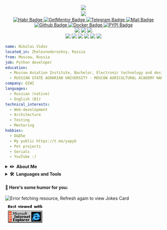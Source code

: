 <img src="https://komarev.com/ghpvc/?username=Niccolum&style=flat&color=blue" alt="" align="right"/><br/>
<div id="header" align="center">
  <div><a href="https://github.com/PiyushSuthar/github-readme-quotes"><img src="https://quotes-github-readme.vercel.app/api?type=horizontal&theme=light"/></a></div>
  <div><a href="https://git.io/typing-svg">
    <img src="https://readme-typing-svg.herokuapp.com/?lines=Hello,+World!+👋;&center=true&vCenter=true&size=40&color=3F57D2">
  </a></div>
  
  <div id="badges">
    <a href="https://habr.com/ru/users/Niccolum/">
      <img src="https://img.shields.io/badge/-habr-79a1b6?logo=Habr&style=for-the-badge&logoColor=white" alt="Habr Badge"/>
    </a>
    <a href="https://getmentor.dev/mentor/nikolay-vidov-327">
      <img src="https://img.shields.io/static/v1?label=get&message=mentor&colorA=0e1c35&style=for-the-badge&colorB=ff7946" alt="GetMentor Badge"/>
    </a>
    <a href="https://t.me/Niccolum">
      <img src="https://img.shields.io/badge/-telegram-blue?logo=Telegram&style=for-the-badge&logoColor=white" alt="Telegram Badge"/>
    </a>
    <a href="mailto:lastsal93@gmail.com">
      <img src="https://img.shields.io/badge/-lastsal93-c14438?style=for-the-badge&logo=Gmail&logoColor=white&link=mailto:lastsal93@gmail.com" alt="Mail Badge"/>
    </a>
    <a href="https://github.com/Niccolum/">
      <img src="https://img.shields.io/badge/-Github-181717?logo=Github&style=for-the-badge&logoColor=white" alt="Github Badge"/>
    </a>
    <a href="https://hub.docker.com/u/niccolum">
      <img src="https://img.shields.io/badge/-Docker-white?logo=Docker&style=for-the-badge&logoColor=1372b3" alt="Docker Badge"/>
    </a>
    <a href="https://pypi.org/user/Niccolum/">
      <img src="https://img.shields.io/badge/-PyPI-ffffff?logo=PyPI&style=for-the-badge" alt="PYPI Badge"/>
    </a>
  </div>
  <div id="dnd-badges">
    <a href="#"><img src="https://img.shields.io/badge/race-human-lightgrey?style=for-the-badge" /></a>
    <a href="#"><img src="https://img.shields.io/badge/class-developer-lightgrey?style=for-the-badge" /></a>
    <a href="#"><img src="https://img.shields.io/badge/level-30-lightgrey?style=for-the-badge" /></a>
  </div>
  <div id="dnd-character-badges">
    <a href="#"><img src="https://img.shields.io/badge/Strength-8-red?style=for-the-badge" /></a>
    <a href="#"><img src="https://img.shields.io/badge/Dexterity-9-red?style=for-the-badge" /></a>
    <a href="#"><img src="https://img.shields.io/badge/Constitution-10-orange?style=for-the-badge" /></a>
    <a href="#"><img src="https://img.shields.io/badge/Intelligence-12-blue?style=for-the-badge" /></a>
    <a href="#"><img src="https://img.shields.io/badge/Wisdom-11-yellow?style=for-the-badge" /></a>
    <a href="#"><img src="https://img.shields.io/badge/Charisma-12-blue?style=for-the-badge" /></a>
  </div>
  
</div>

```yaml
name: Nikolai Vidov
located_in: Zheleznodorozhny, Russia
from: Moscow, Russia
job: Python developer
education:
  - Moscow Aviation Institute, Bachelor, Electronic technology and design  
  - RUSSIAN STATE AGRARIAN UNIVERSITY - MOSCOW AGRICULTURAL ACADEMY NAMED AFTER K. A. TIMIRYAZEV, Bachelor, Enterprise economics and management 
company: QIWI
languages:
  - Russian (native)
  - English (B1)
technical_interests: 
  - Web-development
  - Architecture
  - Testing
  - Mentoring
hobbies: 
  - D&D5e
  - My public https://t.me/yapyb
  - Pet projects
  - Serials
  - YouTube :)
```

<details>
  <summary><b>✏️&nbsp;&nbsp;About&nbsp;Me</b></summary>
  <br/>

  <div id="Resume-container">
    <table>
      <tr>
        <td id="resume-img" align="top"><img src='https://raw.githubusercontent.com/Niccolum/Niccolum/main/assets/Monkey_Kid_Coding.gif'/></td>
        <td id="resume" align="top">
          <p>I am a Python Developer with 5+ years of experience in developing enterprise applications and open-source software.</p>
          <p>- <a href="https://www.newinfosec.ru/">New Security Technologies</a> - I helped with the support and creation of realtime traffic audit applications for private and state corporations, 1,5+ years</p>
          <p>- <a href="https://www.epam-group.ru/">EPAM</a> - I worked with 3 project last 3+ year, where I was analytic, mentor, speaker, tester, devops, team lead and, of course, python developer.</p>
          <p>- <a href="https://qiwi.com/">QIWI</a> - I developed some services for internal use, including services with personal data with strong security by default. I am mentor, analytic, team lead, tester, DevOps, Python and sometimes frontend developer</p>
          <p>I also contribute to a lot of community open-source projects and libraries. Some of them - <a href="https://github.com/elastic/apm-agent-python">Elastic APM</a>, <a href="https://github.com/maximdanilchenko/aiohttp-apispec">aiohttp apispec</a>, <a href="https://github.com/tiangolo/fastapi">FastAPI</a>, <a href="https://github.com/encode/starlette">Starlette</a>, <a href="https://github.com/theskumar/python-dotenv">python-dotenv</a>, etc. I strongly believe that the true value of open-source is not just the code, it's the community around it.</p>
      </td>
    </tr>
  </table>
  <div align="center"><img src="https://github-readme-stats.vercel.app/api?username=Niccolum&show_icons=true&count_private=true" alt="Niccolum"/></div>
</details> 

<details>
  <summary><b>🛠️&nbsp;&nbsp;Languages&nbsp;and&nbsp;Tools</b></summary>
  <br/>
  
  ![Niccolum stats](https://github-readme-stats.vercel.app/api/top-langs?username=Niccolum&layout=compact)
  
  #### 👨‍💻 Programming languages
  
  <a href="#"><img src="https://img.shields.io/badge/python-★★★-edac12?labelColor=3776AB&logo=Python&style=for-the-badge&logoColor=white" alt="Python" /></a>
  <a href="#"><img src="https://img.shields.io/badge/bash-★★★-lightgrey?labelColor=black&logo=GNU Bash&style=for-the-badge&logoColor=white" alt="bash" /></a>
  <a href="#"><img src="https://img.shields.io/badge/html5-★☆☆-lightgrey?labelColor=white&logo=HTML5&style=for-the-badge&logoColor=e54c21" alt="HTML" /></a>
  <a href="#"><img src="https://img.shields.io/badge/css3-★☆☆-lightgrey?labelColor=white&logo=CSS3&style=for-the-badge&logoColor=0d73b7" alt="CSS" /></a>
  <a href="#"><img src="https://img.shields.io/badge/javascript-★★☆-lightgrey?labelColor=F7DF1E&logo=JavaScript&style=for-the-badge&logoColor=black" alt="CSS" /></a>
  <a href="#"><img src="https://img.shields.io/badge/typescript-★☆☆-lightgrey?labelColor=3178c6&logo=TypeScript&style=for-the-badge&logoColor=white" alt="JS" /></a>
  
  #### 🧰 Frameworks and libraries
  
  <a href="#"><img src="https://img.shields.io/badge/flask-★★★-edac12?logo=Flask&style=for-the-badge&labelColor=000000" alt="flask" /></a>
  <a href="#"><img src="https://img.shields.io/badge/Django-★★★-edac12?logo=Django&style=for-the-badge&labelColor=092E20" alt="django" /></a>
  <a href="#"><img src="https://img.shields.io/badge/aiohttp-★★★-edac12?logo=AIOHTTP&style=for-the-badge&logoColor=285bb5&labelColor=white" alt="aiohttp" /></a>
  <a href="#"><img src="https://img.shields.io/badge/FastAPI-★★★-edac12?logo=FastAPI&style=for-the-badge&logoColor=009688&labelColor=white" alt="fastapi" /></a>
  <a href="#"><img src="https://img.shields.io/badge/Vue-★☆☆-lightgrey?labelColor=F7DF1E&logo=Vue.js&style=for-the-badge&logoColor=3fb984" alt="Vue" /></a>
  
  <a href="#"><img src="https://img.shields.io/badge/Gunicorn-★★★-edac12?logo=Gunicorn&style=for-the-badge&logoColor=469845&labelColor=white" alt="Gunicorn" /></a>
  <a href="#"><img src="https://img.shields.io/badge/Pandas-★★★-edac12?logo=pandas&style=for-the-badge&labelColor=0b0153" alt="pandas" /></a>
  <a href="#"><img src="https://img.shields.io/badge/NumPy-★★☆-lightgrey?logo=NumPy&style=for-the-badge&labelColor=4c78d0" alt="numpy" /></a>
  <a href="#"><img src="https://img.shields.io/badge/SQLAlchemy-★★★-edac12?labelColor=3776AB&logo=Python&style=for-the-badge&logoColor=white" alt="sqlalchemy" /></a>
  <a href="#"><img src="https://img.shields.io/badge/pytest-★★★-edac12?labelColor=white&logo=Pytest&style=for-the-badge&logoColor=blue" alt="pytest" /></a>
  <a href="#"><img src="https://img.shields.io/badge/selenium-★★★-lightgrey?labelColor=white&logo=Selenium&style=for-the-badge&logoColor=00b500" alt="selenium"/> </a>
  <a href="#"><img src="https://img.shields.io/badge/Celery-★★★-edac12?labelColor=white&logo=Celery&style=for-the-badge&logoColor=6b993f" alt="Celery"/> </a>
  <a href="#"><img src="https://img.shields.io/badge/Cookiecutter-★★★-lightgrey?labelColor=white&logo=Cookiecutter&style=for-the-badge&logoColor=d5ac00" alt="Cookiecutter"/> </a>
  <a href="#"><img src="https://img.shields.io/badge/Jinja-★★★-lightgrey?labelColor=white&logo=Jinja&style=for-the-badge&logoColor=black" alt="Jinja"/> </a>
  <a href="#"><img src="https://img.shields.io/badge/pre&#8722;commit-★★★-edac12?labelColor=black&logo=pre-commit&style=for-the-badge&logoColor=fab040" alt="pre-commit" /></a>
  
  #### 🗄️ Databases and cloud hosting
  
  <a href="#"><img src="https://img.shields.io/badge/Google&nbsp;cloud-★☆☆-lightgrey?labelColor=0886c0&logo=Google Cloud&style=for-the-badge&logoColor=white" alt="gcp"/></a>
  <a href="#"><img src="https://img.shields.io/badge/MongoDB-★★☆-lightgrey?labelColor=white&logo=MongoDB&style=for-the-badge&logoColor=148831" alt="mongodb" /></a>
  <a href="#"><img src="https://img.shields.io/badge/PostgreSQL-★★★-edac12?labelColor=336791&logo=PostgreSQL&style=for-the-badge&logoColor=white" alt="postgresql" /></a>
  <a href="#"><img src="https://img.shields.io/badge/Redis-★★★-lightgrey?labelColor=d9281a&logo=Redis&style=for-the-badge&logoColor=white" alt="redis"/></a>
  <a href="#"><img src="https://img.shields.io/badge/SQLite-★★★-edac12?labelColor=white&logo=SQLite&style=for-the-badge&logoColor=0681cd" alt="sqlite" /></a>
  <a href="#"><img src="https://img.shields.io/badge/Amazon&nbsp;S3-★★☆-lightgrey?labelColor=569A31&logo=Amazon S3&style=for-the-badge&logoColor=white" alt="s3"/></a>
  <a href="#"><img src="https://img.shields.io/badge/Amazon&nbsp;Redshift-★☆☆-lightgrey?labelColor=white&logo=amazonredshift&style=for-the-badge&logoColor=eb653c" alt="amazonredshift"/></a>
  
  #### 💻 OS
  <a href="#"><img src="https://img.shields.io/badge/Linux-★★★-lightgrey?labelColor=white&logo=Linux&style=for-the-badge&logoColor=black" alt="linux"/></a>
  <a href="#"><img src="https://img.shields.io/badge/Debian-★★★-edac12?labelColor=white&logo=Debian&style=for-the-badge&logoColor=a9002c" alt="debian"/></a>
  <a href="#"><img src="https://img.shields.io/badge/Ubuntu-★★★-edac12?labelColor=white&logo=Ubuntu&style=for-the-badge&logoColor=E95420" alt="ubuntu"/></a>
  <a href="#"><img src="https://img.shields.io/badge/MacOS-★★★-edac12?labelColor=white&logo=MacOS&style=for-the-badge&logoColor=black" alt="macos"/></a>
  
  #### ⏳ Git and DevOps tools
  
  <a href="#"><img src="https://img.shields.io/badge/Gerrit-★★☆-lightgrey?labelColor=white&logo=Gerrit&style=for-the-badge&logoColor=000081" alt="gerrit"/></a>
  <a href="#"><img src="https://img.shields.io/badge/Git-★★★-lightgrey?labelColor=F05032&logo=Git&style=for-the-badge&logoColor=white" alt="git"/></a>
  <a href="#"><img src="https://img.shields.io/badge/Github-★★★-edac12?labelColor=181717&logo=Github&style=for-the-badge&logoColor=white" alt="github"/></a>
  <a href="#"><img src="https://img.shields.io/badge/GitLab-★★☆-lightgrey?labelColor=white&logo=GitLab&style=for-the-badge&logoColor=white" alt="gitlab"/></a>
  <a href="#"><img src="https://img.shields.io/badge/Bitbucket-★★★-lightgrey?labelColor=white&logo=Bitbucket&style=for-the-badge&logoColor=0654d9" alt="Bitbucket"/></a>
  
  <a href="#"><img src="https://img.shields.io/badge/Github&nbsp;Actions-★★★-lightgrey?labelColor=white&logo=GitHub Actions&style=for-the-badge&logoColor=2088FF" alt="GitHub Actions"/></a>
  <a href="#"><img src="https://img.shields.io/badge/Jenkins-★★☆-lightgrey?labelColor=white&logo=Jenkins&style=for-the-badge&logoColor=black" alt="jenkins"/></a>
  <a href="#"><img src="https://img.shields.io/badge/TeamCity-★★☆-lightgrey?labelColor=white&logo=TeamCity&style=for-the-badge&logoColor=black" alt="teamcity"/></a>

  <a href="#"><img src="https://img.shields.io/badge/Consul-★☆☆-lightgrey?labelColor=white&logo=consul&style=for-the-badge&logoColor=F24C53" alt="consul"/></a>
  <a href="#"><img src="https://img.shields.io/badge/Kubernetes-★☆☆-lightgrey?labelColor=white&logo=Kubernetes&style=for-the-badge&logoColor=2f6ee6" alt="kubernetes"/></a>
  
  #### 📞 Communication
  
  <a href="#"><img src="https://img.shields.io/badge/Zoom-★★★-lightgrey?labelColor=white&logo=Zoom&style=for-the-badge&logoColor=2D8CFF" alt="zoom"/></a>
  <a href="#"><img src="https://img.shields.io/badge/Microsoft Teams-★★★-lightgrey?labelColor=white&logo=Microsoft Teams&style=for-the-badge&logoColor=6264A7" alt="microsoftteams"/></a>
  <a href="#"><img src="https://img.shields.io/badge/Confluence-★★★-edac12?labelColor=white&logo=Confluence&style=for-the-badge&logoColor=0654d9" alt="confluence"/></a>
  <a href="#"><img src="https://img.shields.io/badge/Jira-★★★-lightgrey?labelColor=white&logo=Jira&style=for-the-badge&logoColor=0654d9" alt="jira"/></a>
  
  #### ℹ️ Software and tools
  
  <a href="#"><img src="https://img.shields.io/badge/Poetry-★★★-edac12?labelColor=white&logo=Poetry&style=for-the-badge&logoColor=60A5FA" alt="poetry"/></a>
  <a href="#"><img src="https://img.shields.io/badge/Docker-★★★-edac12?labelColor=white&logo=Docker&style=for-the-badge&logoColor=029ded" alt="docker"/></a>
  <a href="#"><img src="https://img.shields.io/badge/Swagger-★★★-edac12?labelColor=86eb29&logo=Swagger&style=for-the-badge&logoColor=123744" alt="Swagger"/></a>
  <a href="#"><img src="https://img.shields.io/badge/Elasticsearch-★☆☆-lightgrey?labelColor=white&logo=Elasticsearch&style=for-the-badge&logoColor=black" alt="elasticsearch"/></a>
  <a href="#"><img src="https://img.shields.io/badge/Kibana-★☆☆-lightgrey?labelColor=white&logo=Kibana&style=for-the-badge&logoColor=005571" alt="kibana"/></a>
  <a href="#"><img src="https://img.shields.io/badge/Apache&nbsp;Spark-★☆☆-lightgrey?labelColor=white&logo=apachespark&style=for-the-badge&logoColor=E25A1C" alt="apachespark" /></a>
  <a href="#"><img src="https://img.shields.io/badge/Diagrams.net-★☆☆-lightgrey?labelColor=white&logo=diagramsdotnet&style=for-the-badge&logoColor=F08705" alt="diagramsdotnet" /></a>
  
  <a href="#"><img src="https://img.shields.io/badge/VSCode-★★★-edac12?labelColor=white&logo=Visual Studio Code&style=for-the-badge&logoColor=23acf2" alt="VSCode"/></a>
  <a href="#"><img src="https://img.shields.io/badge/PyCharm-★★★-lightgrey?labelColor=white&logo=PyCharm&style=for-the-badge&logoColor=black" alt="PyCharm"/></a>
</details> 

#### 💬 Here's some humor for you:

<img src="https://readme-jokes.vercel.app/api" alt="Error fetching resource, Refresh again to view Jokes Card" />
<img src="https://raw.githubusercontent.com/Niccolum/Niccolum/main/assets/ie.jpg" alt="Best viewed with Microsoft Internet Explorer" width="128">
